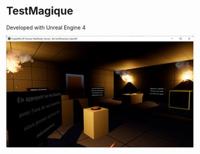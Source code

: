 # TestMagique

Developed with Unreal Engine 4

<img src="./Images/Capture d’écran tuto.png" alt="Nom incroyable" width="500">
